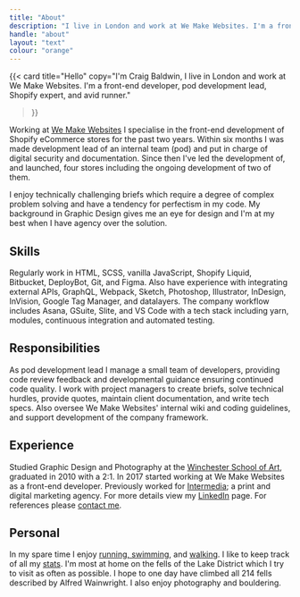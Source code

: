 ```yaml
---
title: "About"
description: "I live in London and work at We Make Websites. I'm a front-end developer, pod development lead, Shopify expert, and avid runner."
handle: "about"
layout: "text"
colour: "orange"
---
```


{{<
  card
  title="Hello"
  copy="I'm Craig Baldwin, I live in London and work at We Make Websites. I'm a front-end developer, pod development lead, Shopify expert, and avid runner."
>}}

Working at [We Make Websites](https://wemakewebsites.com/) I specialise in the front-end development of Shopify eCommerce stores for the past two years. Within six months I was made development lead of an internal team (pod) and put in charge of digital security and documentation. Since then I've led the development of, and launched, four stores including the ongoing development of two of them.

I enjoy technically challenging briefs which require a degree of complex problem solving and have a tendency for perfectism in my code. My background in Graphic Design gives me an eye for design and I'm at my best when I have agency over the solution.

## Skills
Regularly work in HTML, SCSS, vanilla JavaScript, Shopify Liquid, Bitbucket, DeployBot, Git, and Figma. Also have experience with integrating external APIs, GraphQL, Webpack, Sketch, Photoshop, Illustrator, InDesign, InVision, Google Tag Manager, and datalayers. The company workflow includes Asana, GSuite, Slite, and VS Code with a tech stack including yarn, modules, continuous integration and automated testing.

## Responsibilities

As pod development lead I manage a small team of developers, providing code review feedback and developmental guidance ensuring continued code quality. I work with project managers to create briefs, solve technical hurdles, provide quotes, maintain client documentation, and write tech specs. Also oversee We Make Websites' internal wiki and coding guidelines, and support development of the company framework.

## Experience
Studied Graphic Design and Photography at the [Winchester School of Art](http://www.southampton.ac.uk/wsa/index.page), graduated in 2010 with a 2:1. In 2017 started working at We Make Websites as a front-end developer. Previously worked for [Intermedia](https://intermediasolutions.com/); a print and digital marketing agency. For more details view my [LinkedIn](http://uk.linkedin.com/in/craigbaldwin/) page. For references please [contact me](/contact).

## Personal
In my spare time I enjoy [running, swimming](https://www.strava.com/athletes/craigbaldwin), and [walking](/stats/mountains). I like to keep track of all my [stats](/stats/distances). I'm most at home on the fells of the Lake District which I try to visit as often as possible. I hope to one day have climbed all 214 fells described by Alfred Wainwright. I also enjoy photography and bouldering.
